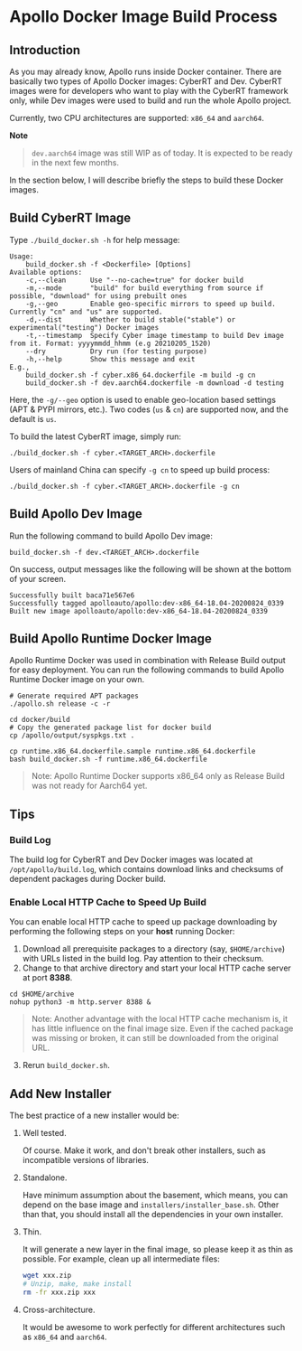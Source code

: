 # Apollo Docker Image Build Process

## Introduction

As you may already know, Apollo runs inside Docker container. There are
basically two types of Apollo Docker images: CyberRT and Dev. CyberRT images
were for developers who want to play with the CyberRT framework only, while Dev
images were used to build and run the whole Apollo project.

Currently, two CPU architectures are supported: `x86_64` and `aarch64`.

**Note**

> `dev.aarch64` image was still WIP as of today. It is expected to be ready in
> the next few months.

In the section below, I will describe briefly the steps to build these Docker
images.

## Build CyberRT Image

Type `./build_docker.sh -h` for help message:

```
Usage:
    build_docker.sh -f <Dockerfile> [Options]
Available options:
    -c,--clean      Use "--no-cache=true" for docker build
    -m,--mode       "build" for build everything from source if possible, "download" for using prebuilt ones
    -g,--geo        Enable geo-specific mirrors to speed up build. Currently "cn" and "us" are supported.
    -d,--dist       Whether to build stable("stable") or experimental("testing") Docker images
    -t,--timestamp  Specify Cyber image timestamp to build Dev image from it. Format: yyyymmdd_hhmm (e.g 20210205_1520)
    --dry           Dry run (for testing purpose)
    -h,--help       Show this message and exit
E.g.,
    build_docker.sh -f cyber.x86_64.dockerfile -m build -g cn
    build_docker.sh -f dev.aarch64.dockerfile -m download -d testing
```

Here, the `-g/--geo` option is used to enable geo-location based settings (APT &
PYPI mirrors, etc.). Two codes (`us` & `cn`) are supported now, and the default
is `us`.

To build the latest CyberRT image, simply run:

```
./build_docker.sh -f cyber.<TARGET_ARCH>.dockerfile
```

Users of mainland China can specify `-g cn` to speed up build process:

```
./build_docker.sh -f cyber.<TARGET_ARCH>.dockerfile -g cn
```

## Build Apollo Dev Image

Run the following command to build Apollo Dev image:

```
build_docker.sh -f dev.<TARGET_ARCH>.dockerfile
```

On success, output messages like the following will be shown at the bottom of
your screen.

```
Successfully built baca71e567e6
Successfully tagged apolloauto/apollo:dev-x86_64-18.04-20200824_0339
Built new image apolloauto/apollo:dev-x86_64-18.04-20200824_0339
```

## Build Apollo Runtime Docker Image

Apollo Runtime Docker was used in combination with Release Build output for easy
deployment. You can run the following commands to build Apollo Runtime Docker
image on your own.

```
# Generate required APT packages
./apollo.sh release -c -r

cd docker/build
# Copy the generated package list for docker build
cp /apollo/output/syspkgs.txt .

cp runtime.x86_64.dockerfile.sample runtime.x86_64.dockerfile
bash build_docker.sh -f runtime.x86_64.dockerfile
```

> Note: Apollo Runtime Docker supports x86_64 only as Release Build was not
> ready for Aarch64 yet.

## Tips

### Build Log

The build log for CyberRT and Dev Docker images was located at
`/opt/apollo/build.log`, which contains download links and checksums of
dependent packages during Docker build.

### Enable Local HTTP Cache to Speed Up Build

You can enable local HTTP cache to speed up package downloading by performing
the following steps on your **host** running Docker:

1. Download all prerequisite packages to a directory (say, `$HOME/archive`) with
   URLs listed in the build log. Pay attention to their checksum.
2. Change to that archive directory and start your local HTTP cache server at
   port **8388**.

```
cd $HOME/archive
nohup python3 -m http.server 8388 &
```

> Note: Another advantage with the local HTTP cache mechanism is, it has little
> influence on the final image size. Even if the cached package was missing or
> broken, it can still be downloaded from the original URL.

3. Rerun `build_docker.sh`.

## Add New Installer

The best practice of a new installer would be:

1. Well tested.

   Of course. Make it work, and don't break other installers, such as
   incompatible versions of libraries.

1. Standalone.

   Have minimum assumption about the basement, which means, you can depend on
   the base image and `installers/installer_base.sh`. Other than that, you
   should install all the dependencies in your own installer.

1. Thin.

   It will generate a new layer in the final image, so please keep it as thin as
   possible. For example, clean up all intermediate files:

   ```bash
   wget xxx.zip
   # Unzip, make, make install
   rm -fr xxx.zip xxx
   ```

1. Cross-architecture.

   It would be awesome to work perfectly for different architectures such as
   `x86_64` and `aarch64`.

